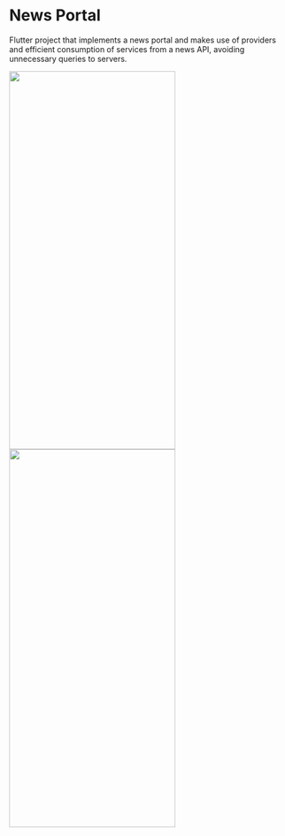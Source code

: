 # News Portal

Flutter project that implements a news portal and makes use of providers and efficient consumption of services from a news API, avoiding unnecessary queries to servers.

<img src="https://github.com/sgaldeano/News-Portal/assets/32582213/588ed7c6-b4a8-4209-b77b-591d2864d646" width="300" height="683"> <img src="https://github.com/sgaldeano/News-Portal/assets/32582213/001dedd4-e74e-4c9a-a595-1b473ca7c4d9" width="300" height="683">
